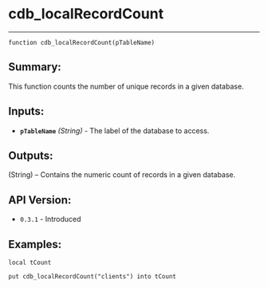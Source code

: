 # cdb_localRecordCount
---
```
function cdb_localRecordCount(pTableName)
```
## Summary:
This function counts the number of unique records in a given database.

## Inputs:
* **`pTableName`** *(String)* - The label of the database to access.

## Outputs:
(String) – Contains the numeric count of records in a given database.

## API Version:
* `0.3.1` - Introduced

## Examples:
```
local tCount

put cdb_localRecordCount("clients") into tCount
```